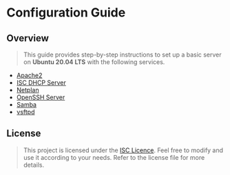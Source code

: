 # Configuration Guide

## Overview

> This guide provides step-by-step instructions to set up a basic server on **Ubuntu 20.04 LTS** with the following services.

- [Apache2](apache2)
- [ISC DHCP Server](isc-dhcp-server)
- [Netplan](netplan)
- [OpenSSH Server](open-ssh-server)
- [Samba](samba)
- [vsftpd](vsftpd)

## License

> This project is licensed under the [ISC Licence](LICENCE.md). Feel free to modify and use it according to your needs. Refer to the license file for more details.

